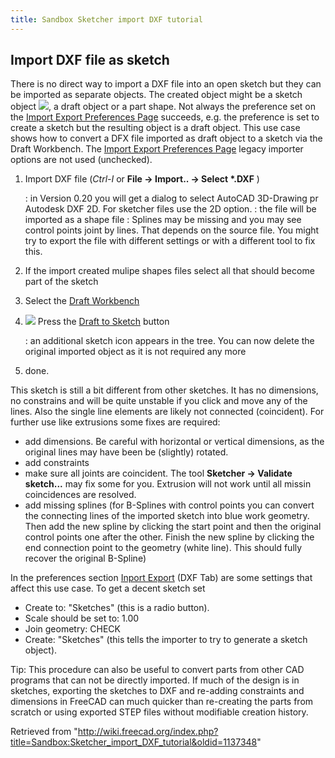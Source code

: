 ```yaml
---
title: Sandbox Sketcher import DXF tutorial
---
```


## Import DXF file as sketch

There is no direct way to import a DXF file into an open sketch but they can be imported as separate objects. The created object might be a sketch object ![](/images/Workbench_Sketcher.svg), a draft object or a part shape. Not always the preference set on the [Import Export Preferences Page](/Import_Export_Preferences#DXF "Import Export Preferences") succeeds, e.g. the preference is set to create a sketch but the resulting object is a draft object. This use case shows how to convert a DFX file imported as draft object to a sketch via the Draft Workbench. The [Import Export Preferences Page](/Import_Export_Preferences#DXF "Import Export Preferences") legacy importer options are not used (unchecked).

1. Import DXF file (_Ctrl-I_ or **File → Import.. → Select \*.DXF** )

   : in Version 0.20 you will get a dialog to select AutoCAD 3D-Drawing pr Autodesk DXF 2D. For sketcher files use the 2D option.
   : the file will be imported as a shape file
   : Splines may be missing and you may see control points joint by lines. That depends on the source file. You might try to export the file with different settings or with a different tool to fix this.

2. If the import created mulipe shapes files select all that should become part of the sketch
3. Select the [Draft Workbench](/Draft_Workbench "Draft Workbench")
4. ![](/images/Draft_Draft2Sketch.svg) Press the [Draft to Sketch](/Draft_Draft2Sketch "Draft Draft2Sketch") button

   : an additional sketch icon appears in the tree. You can now delete the original imported object as it is not required any more

5. done.

This sketch is still a bit different from other sketches. It has no dimensions, no constrains and will be quite unstable if you click and move any of the lines. Also the single line elements are likely not connected (coincident). For further use like extrusions some fixes are required:

- add dimensions. Be careful with horizontal or vertical dimensions, as the original lines may have been be (slightly) rotated.
- add constraints
- make sure all joints are coincident. The tool **Sketcher → Validate sketch...** may fix some for you. Extrusion will not work until all missin coincidences are resolved.
- add missing splines (for B-Splines with control points you can convert the connecting lines of the imported sketch into blue work geometry. Then add the new spline by clicking the start point and then the original control points one after the other. Finish the new spline by clicking the end connection point to the geometry (white line). This should fully recover the original B-Spline)

In the preferences section [Inport Export](/Import_Export_Preferences "Import Export Preferences") (DXF Tab) are some settings that affect this use case. To get a decent sketch set

- Create to: "Sketches" (this is a radio button).
- Scale should be set to: 1.00
- Join geometry: CHECK
- Create: "Sketches" (this tells the importer to try to generate a sketch object).

Tip: This procedure can also be useful to convert parts from other CAD programs that can not be directly imported. If much of the design is in sketches, exporting the sketches to DXF and re-adding constraints and dimensions in FreeCAD can much quicker than re-creating the parts from scratch or using exported STEP files without modifiable creation history.

Retrieved from "<http://wiki.freecad.org/index.php?title=Sandbox:Sketcher_import_DXF_tutorial&oldid=1137348>"
